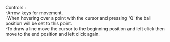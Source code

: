 Controls : <br />
-Arrow keys for movement. <br />
-When hovering over a point with the cursor and pressing 'Q' the ball position will be set to this point. <br />
-To draw a line move the cursor to the beginning position and left click then move to the end position and left click again.

